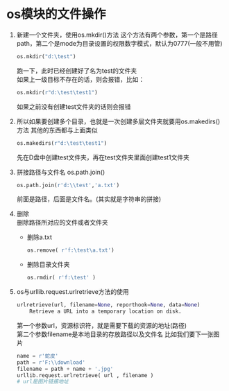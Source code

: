 # os模块的文件操作
1. 新建一个文件夹，使用os.mkdir()方法
这个方法有两个参数，第一个是路径path，第二个是mode为目录设置的权限数字模式，默认为0777(一般不用管)
    ```python
    os.mkdir("d:\test")
    ```
    跑一下，此时已经创建好了名为test的文件夹
    </br>如果上一级目标不存在的话，则会报错，比如：

    ```python
    os.mkdir(r"d:\test\test1") 
    ```
    如果之前没有创建test文件夹的话则会报错

2. 所以如果要创建多个目录，也就是一次创建多层文件夹就要用os.makedirs()方法
    其他的东西都与上面类似
    ```python
    os.makedirs(r"d:\test\test1") 
    ```
    先在D盘中创建test文件夹，再在test文件夹里面创建test1文件夹

3. 拼接路径与文件名 os.path.join()
    ```python
    os.path.join(r'd:\\test','a.txt')
    ```
    前面是路径，后面是文件名。(其实就是字符串的拼接)
4. 删除
    </br>删除路径所对应的文件或者文件夹
    * 删除a.txt
        ```python
        os.remove( r'f:\test\a.txt')
        ```
    * 删除目录文件夹
        ```python
        os.rmdir( r'f:\test' )
        ```
5. os与urllib.request.urlretrieve方法的使用
    ```python
    urlretrieve(url, filename=None, reporthook=None, data=None)
        Retrieve a URL into a temporary location on disk.
    ```
    第一个参数url，资源标识符，就是需要下载的资源的地址(路径)
    </br>第二个参数filename是本地目录的存放路径以及文件名
    比如我们要下一张图片
    ```python
    name = r'蛇皮'
    path = r'F:\\download'
    filename = path + name + '.jpg'
    urllib.request.urlretrieve( url , filename )
    # url是图片链接地址
    ```
